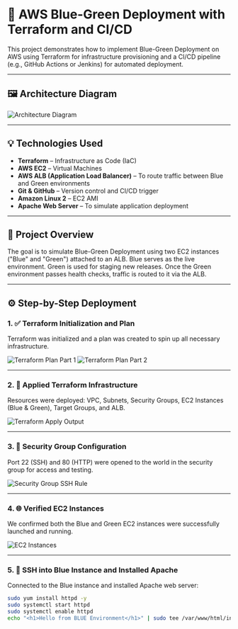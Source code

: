 # 🚀 AWS Blue-Green Deployment with Terraform and CI/CD

This project demonstrates how to implement Blue-Green Deployment on AWS using Terraform for infrastructure provisioning and a CI/CD pipeline (e.g., GitHub Actions or Jenkins) for automated deployment.

---

## 🖼️ Architecture Diagram

![Architecture Diagram](screenshots/Untitled%20design.png)

---

## 💡 Technologies Used

- **Terraform** – Infrastructure as Code (IaC)
- **AWS EC2** – Virtual Machines
- **AWS ALB (Application Load Balancer)** – To route traffic between Blue and Green environments
- **Git & GitHub** – Version control and CI/CD trigger
- **Amazon Linux 2** – EC2 AMI
- **Apache Web Server** – To simulate application deployment

---

## 🧠 Project Overview

The goal is to simulate Blue-Green Deployment using two EC2 instances ("Blue" and "Green") attached to an ALB. Blue serves as the live environment. Green is used for staging new releases. Once the Green environment passes health checks, traffic is routed to it via the ALB.

---

## ⚙️ Step-by-Step Deployment

### 1. ✅ Terraform Initialization and Plan

Terraform was initialized and a plan was created to spin up all necessary infrastructure.

![Terraform Plan Part 1](screenshots/terraform-plan-output-part1.png)
![Terraform Plan Part 2](screenshots/terraform-plan-output-part2.png)

---

### 2. 🚀 Applied Terraform Infrastructure

Resources were deployed: VPC, Subnets, Security Groups, EC2 Instances (Blue & Green), Target Groups, and ALB.

![Terraform Apply Output](screenshots/terraform-apply-output-with-alb.png)

---

### 3. 🧩 Security Group Configuration

Port 22 (SSH) and 80 (HTTP) were opened to the world in the security group for access and testing.

![Security Group SSH Rule](screenshots/security-group-ssh-rule-added.png)

---

### 4. 🌐 Verified EC2 Instances

We confirmed both the Blue and Green EC2 instances were successfully launched and running.

![EC2 Instances](screenshots/ec2-instances-public-ip.png)

---

### 5. 🔐 SSH into Blue Instance and Installed Apache

Connected to the Blue instance and installed Apache web server:

```bash
sudo yum install httpd -y
sudo systemctl start httpd
sudo systemctl enable httpd
echo "<h1>Hello from BLUE Environment</h1>" | sudo tee /var/www/html/index.html

